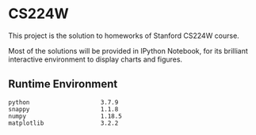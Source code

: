 # CS224W

This project is the solution to homeworks of Stanford CS224W course. 

Most of the solutions will be provided in IPython Notebook, for its brilliant interactive environment to display charts and figures. 

## Runtime Environment

```
python                    3.7.9
snappy                    1.1.8
numpy                     1.18.5
matplotlib                3.2.2
```
